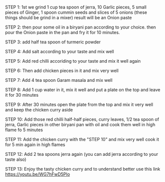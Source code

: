 STEP 1:
1st we grind 1 cup tea spoon of jerra, 10 Garlic pieces, 5 small pieces of Ginger, 1 spoon cummin seeds and slices of 5 onions (these things should be grind in a mixer)
result will be an Onion paste

STEP 2:
then pour some oil in a biryani pan according to your choice. then pour the Onion paste in the pan and fry it for 10 minutes. 

STEP 3:
add half tea spoon of turmeric powder

STEP 4:
Add salt according to your taste and mix well

STEP 5:
Add red chilli accoriding to your taste and mix it well again

STEP 6:
Then add chicken pieces in it and mix very well

STEP 7:
Add 4 tea spoon Garam masala and mix well

STEP 8:
Add 1 cup water in it, mix it well and put a plate on the top and leave it for 30 minutes

STEP 9:
After 30 minutes open the plate from the top and mix it very well and keep the chicken curry aside

STEP 10:
Add those red chilli half-half pieces, curry leaves, 1/2 tea spoon of jerra, Garlic pieces in other biryani pan with oil and cook them well in high flame fo 5 minutes

STEP 11:
Add the chicken curry with the "STEP 10" and mix very well cook it for 5 min again in high flames

STEP 12:
Add 2 tea spoons jerra again (you can add jerra according to your taste also)

STEP 13:
Enjoy the tasty chicken curry and to understand better use this link
https://youtu.be/WG7hFwD5PIo